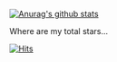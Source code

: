 [![Anurag's github stats](https://github-readme-stats.vercel.app/api?username=kwonmory)](https://github.com/anuraghazra/github-readme-stats)

Where are my total stars...

[![Hits](https://hits.seeyoufarm.com/api/count/incr/badge.svg?url=https%3A%2F%2Fgithub.com%2Fkwonmory%2Fhit-counter&count_bg=%23667DF7&title_bg=%23555555&icon=freecodecamp.svg&icon_color=%23E7E7E7&title=hits&edge_flat=false)](https://hits.seeyoufarm.com)
